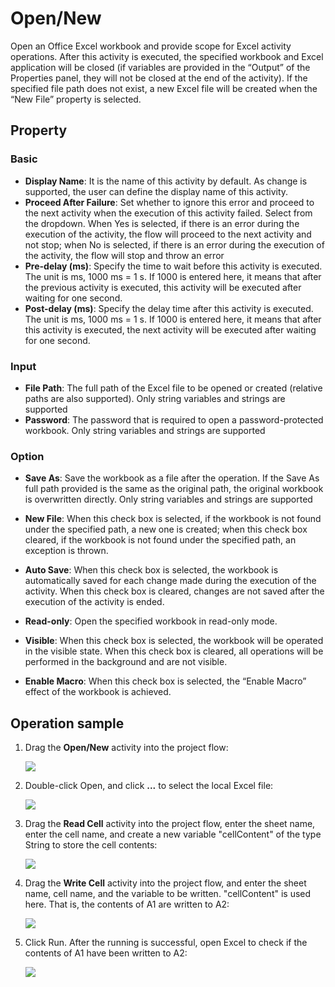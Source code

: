 # Open/New

Open an Office Excel workbook and provide scope for Excel activity operations. After this activity is executed, the specified workbook and Excel application will be closed (if variables are provided in the “Output” of the Properties panel, they will not be closed at the end of the activity). If the specified file path does not exist, a new Excel file will be created when the “New File” property is selected.

## Property

### Basic

- **Display Name**: It is the name of this activity by default. As change is supported, the user can define the display name of this activity.
- **Proceed After Failure**: Set whether to ignore this error and proceed to the next activity when the execution of this activity failed. Select from the dropdown. When Yes is selected, if there is an error during the execution of the activity, the flow will proceed to the next activity and not stop; when No is selected, if there is an error during the execution of the activity, the flow will stop and throw an error
- **Pre-delay (ms)**: Specify the time to wait before this activity is executed. The unit is ms, 1000 ms = 1 s. If 1000 is entered here, it means that after the previous activity is executed, this activity will be executed after waiting for one second.
- **Post-delay (ms)**: Specify the delay time after this activity is executed. The unit is ms, 1000 ms = 1 s. If 1000 is entered here, it means that after this activity is executed, the next activity will be executed after waiting for one second.

### Input

- **File Path**: The full path of the Excel file to be opened or created (relative paths are also supported). Only string variables and strings are supported
- **Password**: The password that is required to open a password-protected workbook. Only string variables and strings are supported

### Option

- **Save As**: Save the workbook as a file after the operation. If the Save As full path provided is the same as the original path, the original workbook is overwritten directly. Only string variables and strings are supported

- **New File**: When this check box is selected, if the workbook is not found under the specified path, a new one is created; when this check box cleared, if the workbook is not found under the specified path, an exception is thrown.

- **Auto Save**: When this check box is selected, the workbook is automatically saved for each change made during the execution of the activity. When this check box is cleared, changes are not saved after the execution of the activity is ended.

- **Read-only**: Open the specified workbook in read-only mode.

- **Visible**: When this check box is selected, the workbook will be operated in the visible state. When this check box is cleared, all operations will be performed in the background and are not visible.

- **Enable Macro**: When this check box is selected, the “Enable Macro” effect of the workbook is achieved.

## Operation sample

1. Drag the **Open/New** activity into the project flow:

    ![](https://docimages.blob.core.chinacloudapi.cn/images/EnglishDocumentImage/excelopencreate20210506.png)

2. Double-click Open, and click **...** to select the local Excel file: 

    ![](https://docimages.blob.core.chinacloudapi.cn/images/EnglishDocumentImage/doubleclickopen20210506.png)

3. Drag the **Read Cell** activity into the project flow, enter the sheet name, enter the cell name, and create a new variable "cellContent" of the type String to store the cell contents:

    ![](https://docimages.blob.core.chinacloudapi.cn/images/EnglishDocumentImage/readcell20210506.png)

4. Drag the **Write Cell** activity into the project flow, and enter the sheet name, cell name, and the variable to be written. "cellContent" is used here. That is, the contents of A1 are written to A2:

    ![](https://docimages.blob.core.chinacloudapi.cn/images/EnglishDocumentImage/writecella220210506.png)

5. Click Run. After the running is successful, open Excel to check if the contents of A1 have been written to A2:

    ![](https://docimages.blob.core.chinacloudapi.cn/images/EnglishDocumentImage/runningresult20210506.png)